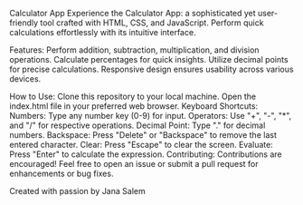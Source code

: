  Calculator App
Experience the  Calculator App: a sophisticated yet user-friendly tool crafted with HTML, CSS, and JavaScript. Perform quick calculations effortlessly with its intuitive interface.

Features:
Perform addition, subtraction, multiplication, and division operations.
Calculate percentages for quick insights.
Utilize decimal points for precise calculations.
Responsive design ensures usability across various devices.


How to Use:
Clone this repository to your local machine.
Open the index.html file in your preferred web browser.
Keyboard Shortcuts:
Numbers: Type any number key (0-9) for input.
Operators: Use "+", "-", "*", and "/" for respective operations.
Decimal Point: Type "." for decimal numbers.
Backspace: Press "Delete" or "Backspace" to remove the last entered character.
Clear: Press "Escape" to clear the screen.
Evaluate: Press "Enter" to calculate the expression.
Contributing:
Contributions are encouraged! Feel free to open an issue or submit a pull request for enhancements or bug fixes.

Created with passion by Jana Salem
